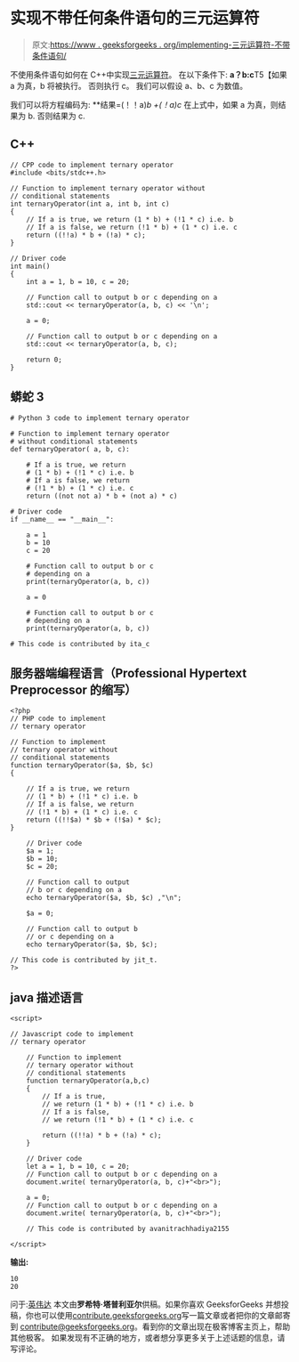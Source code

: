 # 实现不带任何条件语句的三元运算符

> 原文:[https://www . geeksforgeeks . org/implementing-三元运算符-不带条件语句/](https://www.geeksforgeeks.org/implementing-ternary-operator-without-conditional-statement/)

不使用条件语句如何在 C++中实现[三元运算符](https://www.geeksforgeeks.org/cc-ternary-operator-some-interesting-observations/)。
在以下条件下: **a？b:c**T5【如果 a 为真，b 将被执行。
否则执行 c。
我们可以假设 a、b、c 为数值。

我们可以将方程编码为:
**结果=(！！a)*b +(！a)*c** 在上式中，如果 a 为真，则结果为 b.
否则结果为 c.

## C++

```
// CPP code to implement ternary operator
#include <bits/stdc++.h>

// Function to implement ternary operator without
// conditional statements
int ternaryOperator(int a, int b, int c)
{
    // If a is true, we return (1 * b) + (!1 * c) i.e. b
    // If a is false, we return (!1 * b) + (1 * c) i.e. c
    return ((!!a) * b + (!a) * c);
}

// Driver code
int main()
{
    int a = 1, b = 10, c = 20;

    // Function call to output b or c depending on a
    std::cout << ternaryOperator(a, b, c) << '\n';

    a = 0;

    // Function call to output b or c depending on a
    std::cout << ternaryOperator(a, b, c);

    return 0;
}
```

## 蟒蛇 3

```
# Python 3 code to implement ternary operator

# Function to implement ternary operator
# without conditional statements
def ternaryOperator( a, b, c):

    # If a is true, we return
    # (1 * b) + (!1 * c) i.e. b
    # If a is false, we return
    # (!1 * b) + (1 * c) i.e. c
    return ((not not a) * b + (not a) * c)

# Driver code
if __name__ == "__main__":

    a = 1
    b = 10
    c = 20

    # Function call to output b or c
    # depending on a
    print(ternaryOperator(a, b, c))

    a = 0

    # Function call to output b or c
    # depending on a
    print(ternaryOperator(a, b, c))

# This code is contributed by ita_c
```

## 服务器端编程语言（Professional Hypertext Preprocessor 的缩写）

```
<?php
// PHP code to implement
// ternary operator

// Function to implement
// ternary operator without
// conditional statements
function ternaryOperator($a, $b, $c)
{

    // If a is true, we return
    // (1 * b) + (!1 * c) i.e. b
    // If a is false, we return
    // (!1 * b) + (1 * c) i.e. c
    return ((!!$a) * $b + (!$a) * $c);
}

    // Driver code
    $a = 1;
    $b = 10;
    $c = 20;

    // Function call to output
    // b or c depending on a
    echo ternaryOperator($a, $b, $c) ,"\n";

    $a = 0;

    // Function call to output b
    // or c depending on a
    echo ternaryOperator($a, $b, $c);

// This code is contributed by jit_t.
?>
```

## java 描述语言

```
<script>

// Javascript code to implement
// ternary operator

    // Function to implement
    // ternary operator without
    // conditional statements
    function ternaryOperator(a,b,c)
    {
        // If a is true,
        // we return (1 * b) + (!1 * c) i.e. b
        // If a is false,
        // we return (!1 * b) + (1 * c) i.e. c

        return ((!!a) * b + (!a) * c);
    }

    // Driver code
    let a = 1, b = 10, c = 20;
    // Function call to output b or c depending on a
    document.write( ternaryOperator(a, b, c)+"<br>");

    a = 0;
    // Function call to output b or c depending on a
    document.write( ternaryOperator(a, b, c)+"<br>");

    // This code is contributed by avanitrachhadiya2155

</script>
```

**输出:**

```
10
20
```

问于:[英伟达](https://www.geeksforgeeks.org/tag/nvidia/)
本文由**罗希特·塔普利亚尔**供稿。如果你喜欢 GeeksforGeeks 并想投稿，你也可以使用[contribute.geeksforgeeks.org](http://www.contribute.geeksforgeeks.org)写一篇文章或者把你的文章邮寄到 contribute@geeksforgeeks.org。看到你的文章出现在极客博客主页上，帮助其他极客。
如果发现有不正确的地方，或者想分享更多关于上述话题的信息，请写评论。